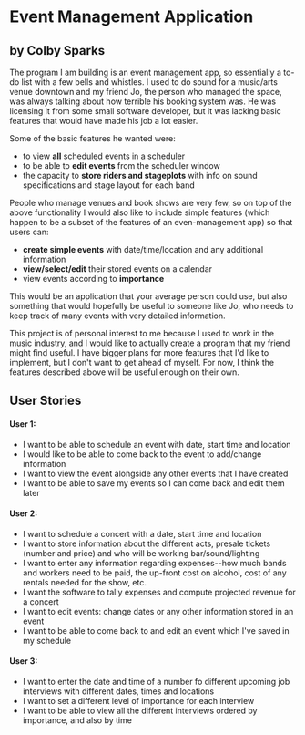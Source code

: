 # Event Management Application

## by Colby Sparks

The program I am building is an event management app, so essentially a to-do list with a few bells 
and whistles.  I used to do sound for a music/arts venue downtown and my friend Jo, the person who managed the space, 
was always talking about how terrible his booking system was.  He was licensing it from some small software developer,
but it was lacking basic features that would have made his job a lot easier.  

Some of the basic features he wanted were:
- to view **all** scheduled events in a scheduler
- to be able to **edit events** from the scheduler window
- the capacity to **store riders and stageplots** with info on sound specifications and stage layout for each band

People who manage venues and book shows are very few, so on top of the above functionality I would also like
to include simple features (which happen to be a subset of the features of an even-management app) so that users
can:
- **create simple events** with date/time/location and any additional information
- **view/select/edit** their stored events on a calendar
- view events according to **importance**

This would be an application that your average person could use, but also something that would hopefully be useful to
someone like Jo, who needs to keep track of many events with very detailed information.

This project is of personal interest to me because I used to work in the music industry, and I would like to actually
create a program that my friend might find useful.  I have bigger plans for more features that I'd like to implement,
but I don't want to get ahead of myself.  For now, I think the features described above will be useful enough on
their own.

## User Stories

#### User 1:
- I want to be able to schedule an event with date, start time and location
- I would like to be able to come back to the event to add/change information
- I want to view the event alongside any other events that I have created
- I want to be able to save my events so I can come back and edit them later

#### User 2:
- I want to schedule a concert with a date, start time and location
- I want to store information about the different acts, presale tickets (number and price) and who will be working
bar/sound/lighting
- I want to enter any information regarding expenses--how much bands and workers need to be paid, the up-front cost on
alcohol, cost of any rentals needed for the show, etc.
- I want the software to tally expenses and compute projected revenue for a concert
- I want to edit events: change dates or any other information stored in an event
- I want to be able to come back to and edit an event which I've saved in my schedule

#### User 3:
- I want to enter the date and time of a number fo different upcoming job interviews with different 
dates, times and locations
- I want to set a different level of importance for each interview
- I want to be able to view all the different interviews ordered by importance, and also by time
